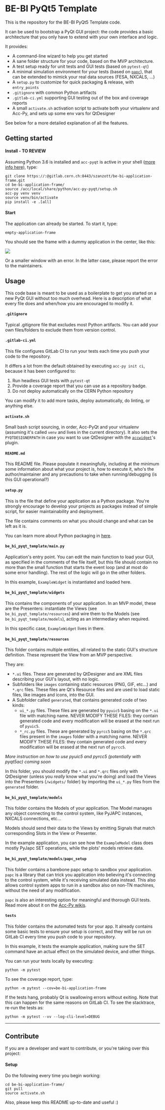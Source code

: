 # BE-BI PyQt5 Template

This is the repository for the BE-BI PyQt5 Template code.

It can be used to bootstrap a PyQt GUI project: the code provides a basic
architecture that you only have to extend with your own interface and logic. 

It provides:
- A command-line wizard to help you get started
- A sane folder structure for your code, based on the MVP architecture.
- A test setup ready for unit tests and GUI tests (based on `pytest-qt`)
- A minimal simulation environment for your tests (based on 
[`papc`](https://gitlab.cern.ch/pelson/papc)), 
that can be extended to mimick your real data sources (FESA, NXCALS, ...)
- A `setup.py` to customize for quick packaging & release, with `entry_points`
- `.gitignore` with common Python artifacts
- `.gitlab-ci.yml` supporting GUI testing out of the box and coverage reports
- A small `activate.sh` activation script to activate both your virtualenv and Acc-Py, and
sets up some env vars for QtDesigner

See below for a more detailed explanation of all the features.

## Getting started

#### Install - TO REVIEW
Assuming Python 3.6 is installed and `acc-pyqt` is active in your shell
([more info here](https://wikis.cern.ch/display/ACCPY/PyQt+distribution)), type:
```
git clone https://:@gitlab.cern.ch:8443/szanzott/be-bi-application-frame.git
cd be-bi-application-frame/
source /acc/local/share/python/acc-py-pyqt/setup.sh
acc-py venv venv
source venv/bin/activate
pip install -e .[all]
```

#### Start
The application can already be started. To start it, type:

```
empty-application-frame
```

You should see the frame with a dummy application in the center, like this:

![](images/pyqt-template.png)

Or a smaller window with an error. In the latter case, please report the error 
to the maintainers.

## Usage
This code base is meant to be used as a boilerplate to get you started on a new
PyQt GUI without too much overhead. Here is a description of what every file
does and when/how you are encouraged to modify it.

#### `.gitignore`
Typical .gitignore file that excludes most Python artifacts. You can add your
own files/folders to exclude them from version control.

#### `.gitlab-ci.yml`
This file configures GitLab CI to run your tests each time you push your code
to the repository.

It differs a lot from the default obtained by executing 
`acc-py init ci`, because it has been configured to:

1. Run headless GUI tests with `pytest-qt`
2. Provide a coverage report that you can use as a repository badge.
3. Do not deploy automatically on the CERN Python repository 

You can  modify it to add more tasks, deploy automatically, do linting,
or anything else.

#### `activate.sh`
Small bash script sourcing, in order, Acc-PyQt and your virtualenv (assuming 
it's called `venv` and lives in the current directory). It also sets the 
`PYQTDESIGNERPATH` in case you want to use QtDesigner with the 
[`accwidget`](https://gitlab.cern.ch/acc-co/accsoft/gui/accsoft-gui-pyqt-widgets)'s
plugin.

#### `README.md`
This README file. Please populate it meaningfully, including at the minimum some
information about what your project is, how to execute it, who's 
the author/maintainer and any precautions to take when running/debugging 
(is this GUI operational?)

#### `setup.py`
This is the file that define your application as a Python package. You're 
strongly encourage to develop your projects as packages instead of simple
script, for easier maintainability and deployment.

The file contains comments on what you should change and what can be left as it 
is.

You can learn more about Python packaging in 
[here](https://packaging.python.org/).

#### `be_bi_pyqt_template/main.py`
Application's entry point. You can edit the main function to load your GUI, 
as specified in the comments of the file itself, but this file should contain 
no more than the small function that starts the event loop (and at most do
some error handling). The rest of the logic will go in the other folders.

In this example, `ExampleWidget` is instantiated and loaded here.

#### `be_bi_pyqt_template/widgets`
This contains the components of your application. In an MVP model, these are 
the Presenters: instantiate the Views (see `be_bi_pyqt_template/resources`)
and wire them to the Models (see `be_bi_pyqt_template/models`),
acting as an intermediary when required.

In this specific case, `ExampleWidget` lives in there.

#### `be_bi_pyqt_template/resources`
This folder contains multiple entities, all related to the static GUI's
structure definition. These represent the View from an MVP perspective. 

They are:

- `*.ui` files. These are generated by QtDesigner and are XML files describing 
your GUI's layout, with no logic.
- Subfolders like `images` containing static resources (PNG, GIF, etc...) 
and `*.qrc` files. These files are Qt's Resource files and are used to load 
static files, like images and icons, into the GUI.
- A Subfolder called `generated`, that contains generated code of two kinds:
    - `ui_*.py` files. These files are generated by `pyuic5` basing on the `*.ui`
file with matching name. NEVER MODIFY THESE FILES: they contain generated
code and every modification will be erased at the next run of `pyuic5`.
    - `*_rc.py` files. These are generated by `pyrcc5` basing on the `*.qrc` files
present in the `images` folder with a matching name. NEVER MODIFY THESE FILES: 
they contain generated code and every modification will be erased at the next
run of `pyrcc5`.

_More instruction on how to use pyuic5 and pyrcc5 (potentially with pyqt5ac) coming soon_

In this folder, you should modify the `*.ui` and `*.qrc` files only with 
QtDesigner (unless you *really* know what you're doing) and load the Views 
into the Presenters (`/widgets/` folder) by importing the `ui_*.py` files from
the `generated` folder.

#### `be_bi_pyqt_template/models`
This folder contains the Models of your application. The Model manages any 
object connecting to the control system, like PyJAPC instances, 
NXCALS connections, etc...

Models should send their data to the Views by emitting Signals that match
corresponding Slots in the View or Presenter.

In the example application, you can see how the `ExampleModel` class does mostly 
PyJapc SET operations, while the plots' models retrieve data.

#### `be_bi_pyqt_template/models/papc_setup`
This folder contains a barebone papc setup to sandbox your application. `papc`
is a library that can trick you application into believing it's connecting to
the control system, while it's receiving simulated data instead. This also
allows control system apps to run in a sandbox also on non-TN machines, without
the need of any modification.

`papc` is also an interesting option for meaningful and thorough GUI tests. Read
more about it on the 
[Acc-Py wikis](https://wikis.cern.ch/display/ACCPY/papc+-+a+pure+Python+PyJapc+offline+simulator).

#### `tests`
This folder contains the automated tests for your app. It already contains some
basic tests to ensure your setup is correct, and they will be run on GitLab CI
every time you push code to your repository. 

In this example, it tests the example application, making sure the SET command
have an actual effect on the simulated device, and other things.

You can run your tests locally by executing:
```
python -m pytest
```

To see the coverage report, type:
```
python -m pytest --cov=be-bi-application-frame
```

If the tests hang, probably Qt is swallowing errors without exiting. Note that
this can happen for the same reasons on GitLab CI. To see the stacktrace,
re-run the tests as:
```
python -m pytest --vv --log-cli-level=DEBUG
```

-------------------------------

## Contribute
If you are a developer and want to contribute, or you're taking over this project:

#### Setup
Do the following every time you begin working:
```
cd be-bi-application-frame/
git pull
source activate.sh
```

Also, please keep this README up-to-date and useful :)
